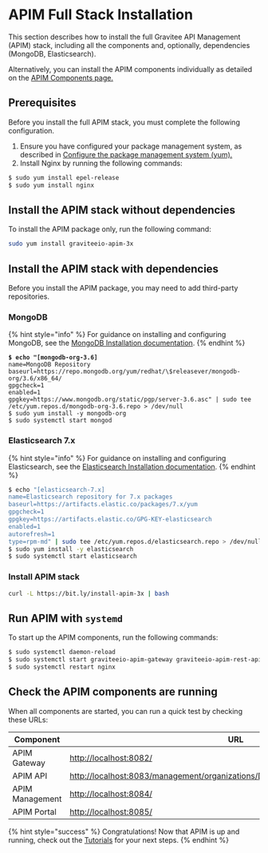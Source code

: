 # APIM Full Stack Installation

This section describes how to install the full Gravitee API Management (APIM) stack, including all the components and, optionally, dependencies (MongoDB, Elasticsearch).&#x20;

Alternatively, you can install the APIM components individually as detailed on the [APIM Components page.](apim-components/)

## Prerequisites

Before you install the full APIM stack, you must complete the following configuration.

1. Ensure you have configured your package management system, as described in [Configure the package management system (yum).](./#configure-the-package-management-system-yum)
2. Install Nginx by running the following commands:

```sh
$ sudo yum install epel-release
$ sudo yum install nginx
```

## Install the APIM stack without dependencies

To install the APIM package only, run the following command:

```sh
sudo yum install graviteeio-apim-3x
```

## Install the APIM stack with dependencies

Before you install the APIM package, you may need to add third-party repositories.

### **MongoDB**

{% hint style="info" %}
For guidance on installing and configuring MongoDB, see the [MongoDB Installation documentation](https://docs.mongodb.com/v3.6/tutorial/install-mongodb-on-red-hat/).
{% endhint %}

<pre class="language-sh" data-overflow="wrap"><code class="lang-sh"><strong>$ echo "[mongodb-org-3.6]
</strong>name=MongoDB Repository
baseurl=https://repo.mongodb.org/yum/redhat/\$releasever/mongodb-org/3.6/x86_64/
gpgcheck=1
enabled=1
gpgkey=https://www.mongodb.org/static/pgp/server-3.6.asc" | sudo tee /etc/yum.repos.d/mongodb-org-3.6.repo > /dev/null
$ sudo yum install -y mongodb-org
$ sudo systemctl start mongod
</code></pre>

### **Elasticsearch 7.x**

{% hint style="info" %}
For guidance on installing and configuring Elasticsearch, see the [Elasticsearch Installation documentation](https://www.elastic.co/guide/en/elasticsearch/reference/7.6/rpm.html#rpm-repo).
{% endhint %}

```sh
$ echo "[elasticsearch-7.x]
name=Elasticsearch repository for 7.x packages
baseurl=https://artifacts.elastic.co/packages/7.x/yum
gpgcheck=1
gpgkey=https://artifacts.elastic.co/GPG-KEY-elasticsearch
enabled=1
autorefresh=1
type=rpm-md" | sudo tee /etc/yum.repos.d/elasticsearch.repo > /dev/null
$ sudo yum install -y elasticsearch
$ sudo systemctl start elasticsearch
```

### Install APIM stack

```sh
curl -L https://bit.ly/install-apim-3x | bash
```

## Run APIM with `systemd`

To start up the APIM components, run the following commands:

```sh
$ sudo systemctl daemon-reload
$ sudo systemctl start graviteeio-apim-gateway graviteeio-apim-rest-api
$ sudo systemctl restart nginx
```

## Check the APIM components are running

When all components are started, you can run a quick test by checking these URLs:

| Component       | URL                                                                                                                                                                  |
| --------------- | -------------------------------------------------------------------------------------------------------------------------------------------------------------------- |
| APIM Gateway    | [http://localhost:8082/](http://localhost:8082/)                                                                                                                     |
| APIM API        | [http://localhost:8083/management/organizations/DEFAULT/environments/DEFAULT/apis](http://localhost:8083/management/organizations/DEFAULT/environments/DEFAULT/apis) |
| APIM Management | [http://localhost:8084/](http://localhost:8084/)                                                                                                                     |
| APIM Portal     | [http://localhost:8085/](http://localhost:8085/)                                                                                                                     |

{% hint style="success" %}
Congratulations! Now that APIM is up and running, check out the [Tutorials](../../tutorials/) for your next steps.
{% endhint %}

